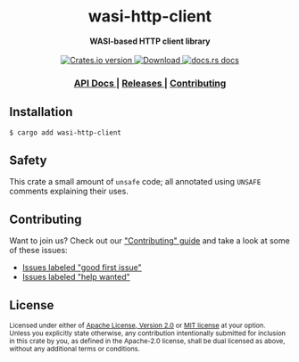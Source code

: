 <h1 align="center">wasi-http-client</h1>
<div align="center">
  <strong>
    WASI-based HTTP client library
  </strong>
</div>

<br />

<div align="center">
  <!-- Crates version -->
  <a href="https://crates.io/crates/wasi-http-client">
    <img src="https://img.shields.io/crates/v/wasi-http-client.svg?style=flat-square"
    alt="Crates.io version" />
  </a>
  <!-- Downloads -->
  <a href="https://crates.io/crates/wasi-http-client">
    <img src="https://img.shields.io/crates/d/wasi-http-client.svg?style=flat-square"
      alt="Download" />
  </a>
  <!-- docs.rs docs -->
  <a href="https://docs.rs/wasi-http-client">
    <img src="https://img.shields.io/badge/docs-latest-blue.svg?style=flat-square"
      alt="docs.rs docs" />
  </a>
</div>

<div align="center">
  <h3>
    <a href="https://docs.rs/wasi-http-client">
      API Docs
    </a>
    <span> | </span>
    <a href="https://github.com/yoshuawuyts/wasm-http-tools/releases">
      Releases
    </a>
    <span> | </span>
    <a href="https://github.com/yoshuawuyts/wasm-http-tools/blob/master.github/CONTRIBUTING.md">
      Contributing
    </a>
  </h3>
</div>

## Installation
```sh
$ cargo add wasi-http-client
```

## Safety
This crate a small amount of `unsafe` code; all annotated using `UNSAFE`
comments explaining their uses.

## Contributing
Want to join us? Check out our ["Contributing" guide][contributing] and take a
look at some of these issues:

- [Issues labeled "good first issue"][good-first-issue]
- [Issues labeled "help wanted"][help-wanted]

[contributing]: https://github.com/yoshuawuyts/wasm-http-tools/blob/master.github/CONTRIBUTING.md
[good-first-issue]: https://github.com/yoshuawuyts/wasm-http-tools/labels/good%20first%20issue
[help-wanted]: https://github.com/yoshuawuyts/wasm-http-tools/labels/help%20wanted

## License

<sup>
Licensed under either of <a href="LICENSE-APACHE">Apache License, Version
2.0</a> or <a href="LICENSE-MIT">MIT license</a> at your option.
</sup>

<br/>

<sub>
Unless you explicitly state otherwise, any contribution intentionally submitted
for inclusion in this crate by you, as defined in the Apache-2.0 license, shall
be dual licensed as above, without any additional terms or conditions.
</sub>
